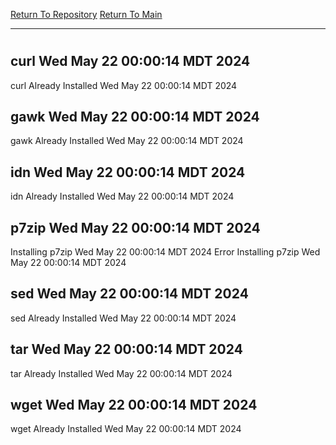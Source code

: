 [Return To Repository](https://github.com/DigitalWarrior/piholeparser/)
[Return To Main](https://github.com/DigitalWarrior/piholeparser/blob/master/RecentRunLogs/Mainlog.md)
____________________________________
# 
## curl Wed May 22 00:00:14 MDT 2024
curl Already Installed Wed May 22 00:00:14 MDT 2024
## gawk Wed May 22 00:00:14 MDT 2024
gawk Already Installed Wed May 22 00:00:14 MDT 2024
## idn Wed May 22 00:00:14 MDT 2024
idn Already Installed Wed May 22 00:00:14 MDT 2024
## p7zip Wed May 22 00:00:14 MDT 2024
Installing p7zip Wed May 22 00:00:14 MDT 2024
Error Installing p7zip Wed May 22 00:00:14 MDT 2024
## sed Wed May 22 00:00:14 MDT 2024
sed Already Installed Wed May 22 00:00:14 MDT 2024
## tar Wed May 22 00:00:14 MDT 2024
tar Already Installed Wed May 22 00:00:14 MDT 2024
## wget Wed May 22 00:00:14 MDT 2024
wget Already Installed Wed May 22 00:00:14 MDT 2024
